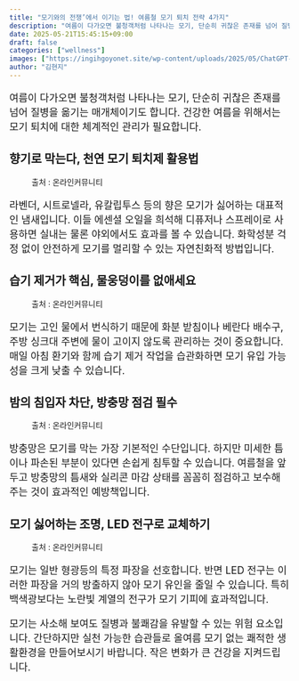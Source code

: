 ```yaml
---
title: "모기와의 전쟁’에서 이기는 법! 여름철 모기 퇴치 전략 4가지"
description: "여름이 다가오면 불청객처럼 나타나는 모기, 단순히 귀찮은 존재를 넘어 질병을 옮기는 매개체이기도 합니다. 건강한 여름을 위해서는 모기 퇴치에 대한 체계적인 관리가 필요합니다."
date: 2025-05-21T15:45:15+09:00
draft: false
categories: ["wellness"]
images: ["https://ingihgoyonet.site/wp-content/uploads/2025/05/ChatGPT-Image-2025년-5월-21일-오후-03_44_06.png", "https://ingihgoyonet.site/wp-content/uploads/2025/05/pexels-ryutaro-5745674-683x1024.jpg", "https://ingihgoyonet.site/wp-content/uploads/2025/05/pexels-brett-sayles-17756267-1024x683.jpg", "https://ingihgoyonet.site/wp-content/uploads/2025/05/pexels-weekendplayer-132340-1024x768.jpg"]
author: "김현지"
---
```


<p style="font-size:18px">여름이 다가오면 불청객처럼 나타나는 모기, 단순히 귀찮은 존재를 넘어 질병을 옮기는 매개체이기도 합니다. 건강한 여름을 위해서는 모기 퇴치에 대한 체계적인 관리가 필요합니다.</p> <h2 >향기로 막는다, 천연 모기 퇴치제 활용법</h2> <figure ><img src="https://ingihgoyonet.site/wp-content/uploads/2025/05/ChatGPT-Image-2025년-5월-21일-오후-03_44_06.png" alt="" style="aspect-ratio:16/9;object-fit:cover"/><figcaption >출처 : 온라인커뮤니티</figcaption></figure> <p style="font-size:18px">라벤더, 시트로넬라, 유칼립투스 등의 향은 모기가 싫어하는 대표적인 냄새입니다. 이들 에센셜 오일을 희석해 디퓨저나 스프레이로 사용하면 실내는 물론 야외에서도 효과를 볼 수 있습니다. 화학성분 걱정 없이 안전하게 모기를 멀리할 수 있는 자연친화적 방법입니다.</p> <h2 >습기 제거가 핵심, 물웅덩이를 없애세요</h2> <figure ><img src="https://ingihgoyonet.site/wp-content/uploads/2025/05/pexels-ryutaro-5745674-683x1024.jpg" alt="" style="aspect-ratio:16/9;object-fit:cover"/><figcaption >출처 : 온라인커뮤니티</figcaption></figure> <p style="font-size:18px">모기는 고인 물에서 번식하기 때문에 화분 받침이나 베란다 배수구, 주방 싱크대 주변에 물이 고이지 않도록 관리하는 것이 중요합니다. 매일 아침 환기와 함께 습기 제거 작업을 습관화하면 모기 유입 가능성을 크게 낮출 수 있습니다.</p> <h2 >밤의 침입자 차단, 방충망 점검 필수</h2> <figure ><img src="https://ingihgoyonet.site/wp-content/uploads/2025/05/pexels-brett-sayles-17756267-1024x683.jpg" alt="" /><figcaption >출처 : 온라인커뮤니티</figcaption></figure> <p style="font-size:18px">방충망은 모기를 막는 가장 기본적인 수단입니다. 하지만 미세한 틈이나 파손된 부분이 있다면 손쉽게 침투할 수 있습니다. 여름철을 앞두고 방충망의 틈새와 실리콘 마감 상태를 꼼꼼히 점검하고 보수해주는 것이 효과적인 예방책입니다.</p> <h2 >모기 싫어하는 조명, LED 전구로 교체하기</h2> <figure ><img src="https://ingihgoyonet.site/wp-content/uploads/2025/05/pexels-weekendplayer-132340-1024x768.jpg" alt="" style="aspect-ratio:16/9;object-fit:cover"/><figcaption >출처 : 온라인커뮤니티</figcaption></figure> <p style="font-size:18px">모기는 일반 형광등의 특정 파장을 선호합니다. 반면 LED 전구는 이러한 파장을 거의 방출하지 않아 모기 유인을 줄일 수 있습니다. 특히 백색광보다는 노란빛 계열의 전구가 모기 기피에 효과적입니다.</p> <p style="font-size:18px">모기는 사소해 보여도 질병과 불쾌감을 유발할 수 있는 위험 요소입니다. 간단하지만 실천 가능한 습관들로 올여름 모기 없는 쾌적한 생활환경을 만들어보시기 바랍니다. 작은 변화가 큰 건강을 지켜드립니다.</p>